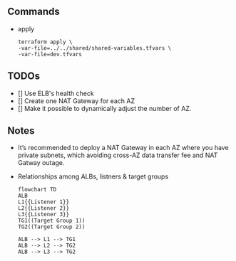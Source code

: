 ## Commands
- apply
    ```
    terraform apply \
    -var-file=../../shared/shared-variables.tfvars \
    -var-file=dev.tfvars
    ```

## TODOs
- [] Use ELB's health check
- [] Create one NAT Gateway for each AZ
- [] Make it possible to dynamically adjust the number of AZ.


## Notes
-  It’s recommended to deploy a NAT Gateway in each AZ where you have private subnets, which avoiding cross-AZ data transfer fee and NAT Gatway outage.

- Relationships among ALBs, listners & target groups
    ```mermaid
    flowchart TD
    ALB
    L1{{Listener 1}}
    L2{{Listener 2}}
    L3{{Listener 3}}
    TG1((Target Group 1))
    TG2((Target Group 2))

    ALB --> L1 --> TG1
    ALB --> L2 --> TG2
    ALB --> L3 --> TG2
    ```